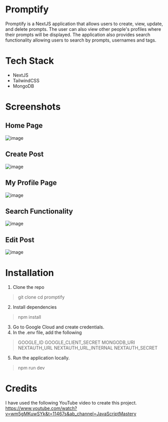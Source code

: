 # Promptify

Promptify is a NextJS application that allows users to create, view, update, and delete prompts. The user can also view other people's profiles where their prompts will be displayed. The application also provides search functionality allowing users to search by prompts, usernames and tags.


# Tech Stack
- NextJS
- TailwindCSS
- MongoDB

# Screenshots

## Home Page
![image](https://github.com/dashakankhya20/promptify/assets/144155014/f6eb7adf-8a0a-4c1f-8376-d9d4d3607d52)
## Create Post
![image](https://github.com/dashakankhya20/promptify/assets/144155014/f5abe899-0ce7-4ce2-a776-3de34ecfba8a)
## My Profile Page
![image](https://github.com/dashakankhya20/promptify/assets/144155014/e72b0c11-e4ae-4d25-964a-54085be60927)
## Search Functionality
![image](https://github.com/dashakankhya20/promptify/assets/144155014/a31fd7e3-57ac-4b3c-960b-b18536ff9aeb)
## Edit Post
![image](https://github.com/dashakankhya20/promptify/assets/144155014/bf62b635-596d-432f-9a0f-7f66329fa850)

# Installation

1. Clone the repo
> git clone 
> cd promptify
2. Install dependencies
> npm install
3. Go to Google Cloud and create credentials.
4. In the .env file, add the following
> GOOGLE_ID
> GOOGLE_CLIENT_SECRET
> MONGODB_URI
> NEXTAUTH_URL
> NEXTAUTH_URL_INTERNAL
> NEXTAUTH_SECRET
5. Run the application locally.
> npm run dev

# Credits
I have used the following YouTube video to create this project.
https://www.youtube.com/watch?v=wm5gMKuwSYk&t=11467s&ab_channel=JavaScriptMastery
